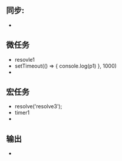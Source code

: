 ## 同步:
- 

## 微任务
- resovle1
- setTimeout(() => {
    console.log(p1)
  }, 1000)
- 

## 宏任务
- resolve('resolve3');
- timer1
- 

## 输出
- 